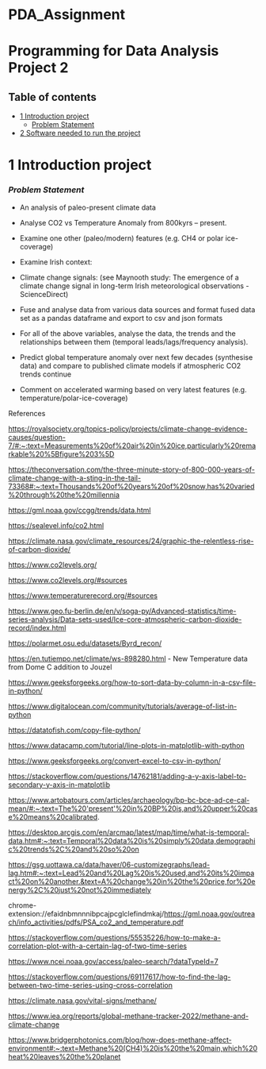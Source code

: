 # PDA_Assignment

# Programming for Data Analysis Project 2

## Table of contents
* [1 Introduction project](#1-introduction-project)
    * [Problem Statement](#problem-statement)
* [2 Software needed to run the project](#2-software-needed-to-run-the-project)	



1 Introduction project
======
### ***Problem Statement***


- An analysis of paleo-present climate data

- Analyse CO2 vs Temperature Anomaly from 800kyrs – present.

- Examine one other (paleo/modern) features (e.g. CH4 or polar ice-coverage)

- Examine Irish context:

- Climate change signals: (see Maynooth study: The emergence of a climate change signal in long-term Irish meteorological observations - ScienceDirect) <br>

- Fuse and analyse data from various data sources and format fused data set as a pandas dataframe and export to csv and json formats <br>

- For all of the above variables, analyse the data, the trends and the relationships between them (temporal leads/lags/frequency analysis). <br>

- Predict global temperature anomaly over next few decades (synthesise data) and compare to published climate models if atmospheric CO2 trends continue <br>

- Comment on accelerated warming based on very latest features (e.g. temperature/polar-ice-coverage)<br>


References

https://royalsociety.org/topics-policy/projects/climate-change-evidence-causes/question-7/#:~:text=Measurements%20of%20air%20in%20ice,particularly%20remarkable%20%5Bfigure%203%5D

https://theconversation.com/the-three-minute-story-of-800-000-years-of-climate-change-with-a-sting-in-the-tail-73368#:~:text=Thousands%20of%20years%20of%20snow,has%20varied%20through%20the%20millennia

https://gml.noaa.gov/ccgg/trends/data.html

https://sealevel.info/co2.html

https://climate.nasa.gov/climate_resources/24/graphic-the-relentless-rise-of-carbon-dioxide/

https://www.co2levels.org/

https://www.co2levels.org/#sources

https://www.temperaturerecord.org/#sources

https://www.geo.fu-berlin.de/en/v/soga-py/Advanced-statistics/time-series-analysis/Data-sets-used/Ice-core-atmospheric-carbon-dioxide-record/index.html

https://polarmet.osu.edu/datasets/Byrd_recon/

https://en.tutiempo.net/climate/ws-898280.html  - New Temperature data from Dome C addition to Jouzel

https://www.geeksforgeeks.org/how-to-sort-data-by-column-in-a-csv-file-in-python/

https://www.digitalocean.com/community/tutorials/average-of-list-in-python

https://datatofish.com/copy-file-python/

https://www.datacamp.com/tutorial/line-plots-in-matplotlib-with-python

https://www.geeksforgeeks.org/convert-excel-to-csv-in-python/

https://stackoverflow.com/questions/14762181/adding-a-y-axis-label-to-secondary-y-axis-in-matplotlib

https://www.artobatours.com/articles/archaeology/bp-bc-bce-ad-ce-cal-mean/#:~:text=The%20'present'%20in%20BP%20is,and%20upper%20case%20means%20calibrated.

https://desktop.arcgis.com/en/arcmap/latest/map/time/what-is-temporal-data.htm#:~:text=Temporal%20data%20is%20simply%20data,demographic%20trends%2C%20and%20so%20on

https://gsg.uottawa.ca/data/haver/06-customizegraphs/lead-lag.htm#:~:text=Lead%20and%20Lag%20is%20used,and%20its%20impact%20on%20another.&text=A%20change%20in%20the%20price,for%20energy%2C%20just%20not%20immediately

chrome-extension://efaidnbmnnnibpcajpcglclefindmkaj/https://gml.noaa.gov/outreach/info_activities/pdfs/PSA_co2_and_temperature.pdf

https://stackoverflow.com/questions/55535226/how-to-make-a-correlation-plot-with-a-certain-lag-of-two-time-series

https://www.ncei.noaa.gov/access/paleo-search/?dataTypeId=7

https://stackoverflow.com/questions/69117617/how-to-find-the-lag-between-two-time-series-using-cross-correlation

https://climate.nasa.gov/vital-signs/methane/

https://www.iea.org/reports/global-methane-tracker-2022/methane-and-climate-change

https://www.bridgerphotonics.com/blog/how-does-methane-affect-environment#:~:text=Methane%20(CH4)%20is%20the%20main,which%20heat%20leaves%20the%20planet
